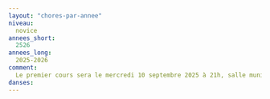 ```yaml
---
layout: "chores-par-annee"
niveau:
  novice
annees_short:
  2526
annees_long:
  2025-2026
comment:
  Le premier cours sera le mercredi 10 septembre 2025 à 21h, salle municipale de Girouard, Place Yvon Esnault, 78320 Lévis-Saint-Nom.
danses:
---
```

